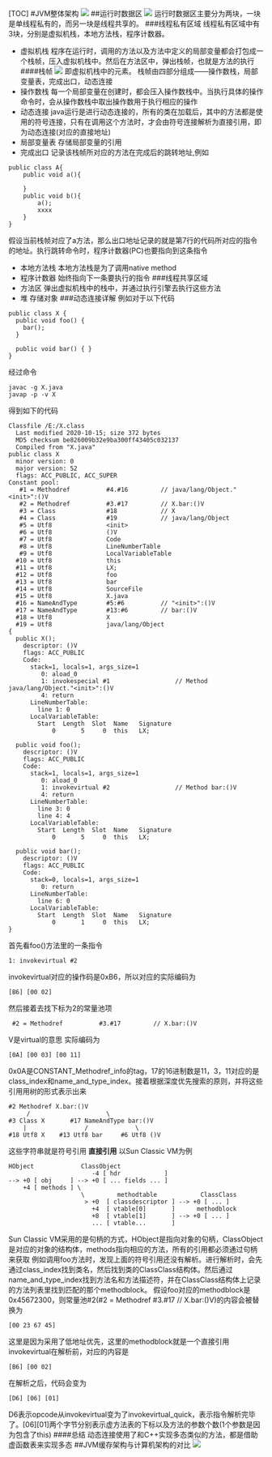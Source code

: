 [TOC]
#JVM整体架构
![](https://gitee.com/zacharytse/image/raw/master/img/dfafdsgfsdg.png)
##运行时数据区
![](https://gitee.com/zacharytse/image/raw/master/img/20201015093828.png)
运行时数据区主要分为两块，一块是单线程私有的，而另一块是线程共享的。
###线程私有区域
线程私有区域中有3块，分别是虚拟机栈，本地方法栈，程序计数器。
- 虚拟机栈
  程序在运行时，调用的方法以及方法中定义的局部变量都会打包成一个栈帧，压入虚拟机栈中。然后在方法区中，弹出栈帧，也就是方法的执行
####栈帧
![](https://gitee.com/zacharytse/image/raw/master/img/20201015094823.png)
即虚拟机栈中的元素。
栈帧由四部分组成——操作数栈，局部变量表，完成出口，动态连接
- 操作数栈
  每一个局部变量在创建时，都会压入操作数栈中。当执行具体的操作命令时，会从操作数栈中取出操作数用于执行相应的操作
- 动态连接
java运行是进行动态连接的，所有的类在加载后，其中的方法都是使用的符号连接，只有在调用这个方法时，才会由符号连接解析为直接引用，即为动态连接(对应的直接地址)
- 局部变量表
  存储局部变量的引用
- 完成出口
 记录该栈帧所对应的方法在完成后的跳转地址,例如
 ```java{.line-numbers}
 public class A{
     public void a(){

     }
     public void b(){
         a();
         xxxx
     }
 }
 ```
 假设当前栈帧对应了a方法，那么出口地址记录的就是第7行的代码所对应的指令的地址。执行跳转命令时，程序计数器(PC)也要指向到这条指令

- 本地方法栈
  本地方法栈是为了调用native method
- 程序计数器
始终指向下一条要执行的指令
###线程共享区域
- 方法区
  弹出虚拟机栈中的栈中，并通过执行引擎去执行这些方法
- 堆
  存储对象
###动态连接详解
例如对于以下代码
```java{.line-numbers}
public class X {
  public void foo() {
    bar();
  }

  public void bar() { }
}
```
经过命令
```
javac -g X.java
javap -p -v X
```
得到如下的代码
```{.line-numbers}
Classfile /E:/X.class
  Last modified 2020-10-15; size 372 bytes
  MD5 checksum be826009b32e9ba300ff43405c032137
  Compiled from "X.java"
public class X
  minor version: 0
  major version: 52
  flags: ACC_PUBLIC, ACC_SUPER
Constant pool:
   #1 = Methodref          #4.#16         // java/lang/Object."<init>":()V
   #2 = Methodref          #3.#17         // X.bar:()V
   #3 = Class              #18            // X
   #4 = Class              #19            // java/lang/Object
   #5 = Utf8               <init>
   #6 = Utf8               ()V
   #7 = Utf8               Code
   #8 = Utf8               LineNumberTable
   #9 = Utf8               LocalVariableTable
  #10 = Utf8               this
  #11 = Utf8               LX;
  #12 = Utf8               foo
  #13 = Utf8               bar
  #14 = Utf8               SourceFile
  #15 = Utf8               X.java
  #16 = NameAndType        #5:#6          // "<init>":()V
  #17 = NameAndType        #13:#6         // bar:()V
  #18 = Utf8               X
  #19 = Utf8               java/lang/Object
{
  public X();
    descriptor: ()V
    flags: ACC_PUBLIC
    Code:
      stack=1, locals=1, args_size=1
         0: aload_0
         1: invokespecial #1                  // Method java/lang/Object."<init>":()V
         4: return
      LineNumberTable:
        line 1: 0
      LocalVariableTable:
        Start  Length  Slot  Name   Signature
            0       5     0  this   LX;

  public void foo();
    descriptor: ()V
    flags: ACC_PUBLIC
    Code:
      stack=1, locals=1, args_size=1
         0: aload_0
         1: invokevirtual #2                  // Method bar:()V
         4: return
      LineNumberTable:
        line 3: 0
        line 4: 4
      LocalVariableTable:
        Start  Length  Slot  Name   Signature
            0       5     0  this   LX;

  public void bar();
    descriptor: ()V
    flags: ACC_PUBLIC
    Code:
      stack=0, locals=1, args_size=1
         0: return
      LineNumberTable:
        line 6: 0
      LocalVariableTable:
        Start  Length  Slot  Name   Signature
            0       1     0  this   LX;
}
```
首先看foo()方法里的一条指令
```
1: invokevirtual #2 
```
invokevirtual对应的操作码是0xB6，所以对应的实际编码为
```
[B6] [00 02]
```
然后接着去找下标为2的常量池项
```
 #2 = Methodref          #3.#17         // X.bar:()V
```
V是virtual的意思
实际编码为
```
[0A] [00 03] [00 11]
```
0x0A是CONSTANT_Methodref_info的tag，17的16进制数是11，3，11对应的是class_index和name_and_type_index。接着根据深度优先搜索的原则，并将这些引用用树的形式表示出来
```
#2 Methodref X.bar:()V
     /                     \
#3 Class X       #17 NameAndType bar:()V
    |                /             \
#18 Utf8 X    #13 Utf8 bar     #6 Utf8 ()V
```
这些字符串就是符号引用
**直接引用**
以Sun Classic VM为例
```
HObject             ClassObject
                       -4 [ hdr            ]
--> +0 [ obj     ] --> +0 [ ... fields ... ]
    +4 [ methods ] \
                    \         methodtable            ClassClass
                     > +0  [ classdescriptor ] --> +0 [ ... ]
                       +4  [ vtable[0]       ]      methodblock
                       +8  [ vtable[1]       ] --> +0 [ ... ]
                       ... [ vtable...       ]
```
Sun Classic VM采用的是句柄的方式，HObject是指向对象的句柄，ClassObject是对应的对象的结构体，methods指向相应的方法，所有的引用都必须通过句柄来获取
例如调用foo方法时，发现上面的符号引用还没有解析。进行解析时，会先通过class_index找到类名，然后找到类的ClassClass结构体。然后通过name_and_type_index找到方法名和方法描述符，并在ClassClass结构体上记录的方法列表里找到匹配的那个methodblock。
假设foo对应的methodblock是0x45672300，则常量池#2(#2 = Methodref          #3.#17         // X.bar:()V)的内容会被替换为
```
[00 23 67 45]
```
这里是因为采用了低地址优先，这里的methodblock就是一个直接引用
invokevirtual在解析前，对应的内容是
```
[B6] [00 02]
```
在解析之后，代码会变为
```
[D6] [06] [01]
```
D6表示opcode从invokevirtual变为了invokevirtual_quick，表示指令解析完毕了。[06][01]两个字节分别表示虚方法表的下标以及方法的参数个数(1个参数是因为包含了this)
####总结
动态连接使用了和C++实现多态类似的方法，都是借助虚函数表来实现多态
##JVM缓存架构与计算机架构的对比
![](https://gitee.com/zacharytse/image/raw/master/img/1602739079(1).png)


